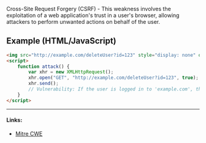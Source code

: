 Cross-Site Request Forgery (CSRF) - This weakness involves the exploitation of a web application's trust in a user's browser, allowing attackers to perform unwanted actions on behalf of the user.
## Example (HTML/JavaScript)
```html
<img src="http://example.com/deleteUser?id=123" style="display: none" onload="attack()">
<script>
    function attack() {
        var xhr = new XMLHttpRequest();
        xhr.open("GET", "http://example.com/deleteUser?id=123", true);
        xhr.send();
        // Vulnerability: If the user is logged in to 'example.com', the hidden image would trigger a DELETE action on their behalf without their consent.
    }
</script>
```

---
#### Links:
- [Mitre CWE](https://cwe.mitre.org/data/definitions/352.html)
